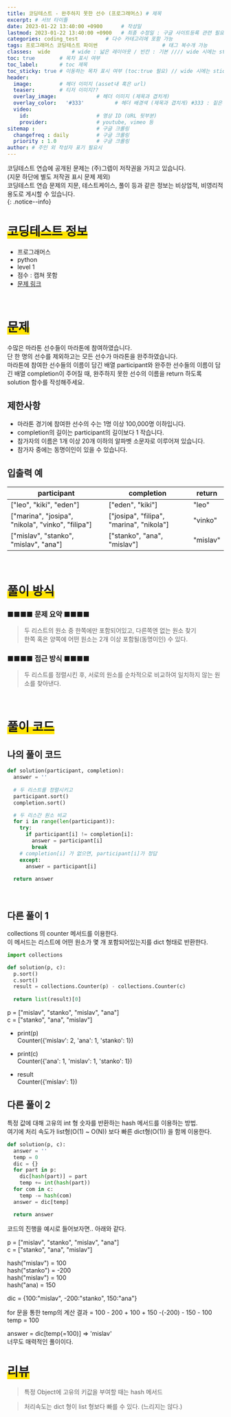 ```yaml
---
title: 코딩테스트 - 완주하지 못한 선수 (프로그래머스) # 제목
excerpt: # 서브 타이틀
date: 2023-01-22 13:40:00 +0900      # 작성일
lastmod: 2023-01-22 13:40:00 +0900   # 최종 수정일 : 구글 사이트등록 관련 필요
categories: coding_test         # 다수 카테고리에 포함 가능
tags: 프로그래머스 코딩테스트 파이썬                     # 태그 복수개 가능
classes:  wide       # wide : 넓은 레이아웃 / 빈칸 : 기본 //// wide 시에는 sticky toc 불가
toc: true        # 목차 표시 여부
toc_label:       # toc 제목
toc_sticky: true # 이동하는 목차 표시 여부 (toc:true 필요) // wide 시에는 sticky toc 불가
header: 
  image:         # 헤더 이미지 (asset내 혹은 url)
  teaser:        # 티저 이미지??
  overlay_image:             # 헤더 이미지 (제목과 겹치게)
  overlay_color:   '#333'          # 헤더 배경색 (제목과 겹치게) #333 : 짙은 회색
  video:
    id:                      # 영상 ID (URL 뒷부분)
    provider:                # youtube, vimeo 등
sitemap :                    # 구글 크롤링
  changefreq : daily         # 구글 크롤링
  priority : 1.0             # 구글 크롤링
author: # 주인 외 작성자 표기 필요시
---
```

<!--postNo: 20230122_003-->

코딩테스트 연습에 공개된 문제는 (주)그렙이 저작권을 가지고 있습니다.  
(지문 하단에 별도 저작권 표시 문제 제외)  
코딩테스트 연습 문제의 지문, 테스트케이스, 풀이 등과 같은 정보는 비상업적, 비영리적 용도로 게시할 수 있습니다.  
{: .notice--info}

# <span style='background:linear-gradient(to top, #FFE400 50%, transparent 50%)'>코딩테스트 정보</span>

- 프로그래머스
- python
- level 1
- 점수 : 캡쳐 못함
- [문제 링크](https://school.programmers.co.kr/learn/courses/30/lessons/42576)

<br>


# <span style='background:linear-gradient(to top, #FFE400 50%, transparent 50%)'>문제</span>

수많은 마라톤 선수들이 마라톤에 참여하였습니다.  
단 한 명의 선수를 제외하고는 모든 선수가 마라톤을 완주하였습니다.  
마라톤에 참여한 선수들의 이름이 담긴 배열 participant와 완주한 선수들의 이름이 담긴 배열 completion이 주어질 때, 완주하지 못한 선수의 이름을 return 하도록 solution 함수를 작성해주세요.  

## 제한사항

* 마라톤 경기에 참여한 선수의 수는 1명 이상 100,000명 이하입니다.  
* completion의 길이는 participant의 길이보다 1 작습니다.  
* 참가자의 이름은 1개 이상 20개 이하의 알파벳 소문자로 이루어져 있습니다.  
* 참가자 중에는 동명이인이 있을 수 있습니다.  

## 입출력 예

|participant|completion|return|
|---|---|---|
|["leo", "kiki", "eden"]|["eden", "kiki"]|"leo"|
|["marina", "josipa", "nikola", "vinko", "filipa"]|["josipa", "filipa", "marina", "nikola"]|"vinko"|
|["mislav", "stanko", "mislav", "ana"]|["stanko", "ana", "mislav"]|"mislav"|

<br>

# <span style='background:linear-gradient(to top, #FFE400 50%, transparent 50%)'>풀이 방식</span>

### ■■■■ 문제 요약 ■■■■
> 두 리스트의 원소 중 한쪽에만 포함되어있고, 다른쪽엔 없는 원소 찾기  
> 한쪽 혹은 양쪽에 어떤 원소는 2개 이상 포함될(동명이인) 수 있다.  

### ■■■■ 접근 방식 ■■■■
> 두 리스트를 정렬시킨 후, 서로의 원소를 순차적으로 비교하여 일치하지 않는 원소를 찾아낸다.  

<br>

# <span style='background:linear-gradient(to top, #FFE400 50%, transparent 50%)'>풀이 코드</span>

## 나의 풀이 코드  


```python
def solution(participant, completion):
  answer = ''
  
  # 두 리스트를 정렬시키고
  participant.sort()
  completion.sort()

  # 두 리스간 원소 비교
  for i in range(len(participant)):
    try:
      if participant[i] != completion[i]:
        answer = participant[i]
        break
    # completion[i] 가 없으면, participant[i]가 정답
    except:
      answer = participant[i]
  
  return answer
```

<br>

## 다른 풀이 1

collections 의 counter 메서드를 이용한다.  
이 메서드는 리스트에 어떤 원소가 몇 개 포함되어있는지를 dict 형태로 반환한다.  

```python
import collections

def solution(p, c):
  p.sort()
  c.sort()
  result = collections.Counter(p) - collections.Counter(c)
  
  return list(result)[0]
```

p = ["mislav", "stanko", "mislav", "ana"]  
c = ["stanko", "ana", "mislav"]  

* print(p)  
Counter({'mislav': 2, 'ana': 1, 'stanko': 1})  

* print(c)  
Counter({'ana': 1, 'mislav': 1, 'stanko': 1})  

* result  
Counter({'mislav': 1})  

## 다른 풀이 2  

특정 값에 대해 고유의 int 형 숫자를 반환하는 hash 메서드를 이용하는 방법.  
여기에 처리 속도가 list형(O(1) ~ O(N)) 보다 빠른 dict형(O(1)) 을 함께 이용한다.  

```python
def solution(p, c):
  answer = ''
  temp = 0
  dic = {}
  for part in p:
    dic[hash(part)] = part
    temp += int(hash(part))
  for com in c:
    temp -= hash(com)
  answer = dic[temp]

  return answer
```

코드의 진행을 예시로 들어보자면.. 아래와 같다.  

p = ["mislav", "stanko", "mislav", "ana"]  
c = ["stanko", "ana", "mislav"]  

hash("mislav") = 100  
hash("stanko") = -200  
hash("mislav") = 100  
hash("ana) = 150  

dic = {100:"mislav", -200:"stanko", 150:"ana"}  

for 문을 통한 temp의 계산 결과 = 100 - 200 + 100 + 150 -(-200) - 150 - 100  
temp = 100  

answer = dic[temp(=100)] => 'mislav'  
너무도 매력적인 풀이이다.  


# <span style='background:linear-gradient(to top, #FFE400 50%, transparent 50%)'>리뷰</span>

> 특정 Object에 고유의 키값을 부여할 때는 hash 메서드  

> 처리속도는 dict 형이 list 형보다 빠를 수 있다. (느리지는 않다.)  

